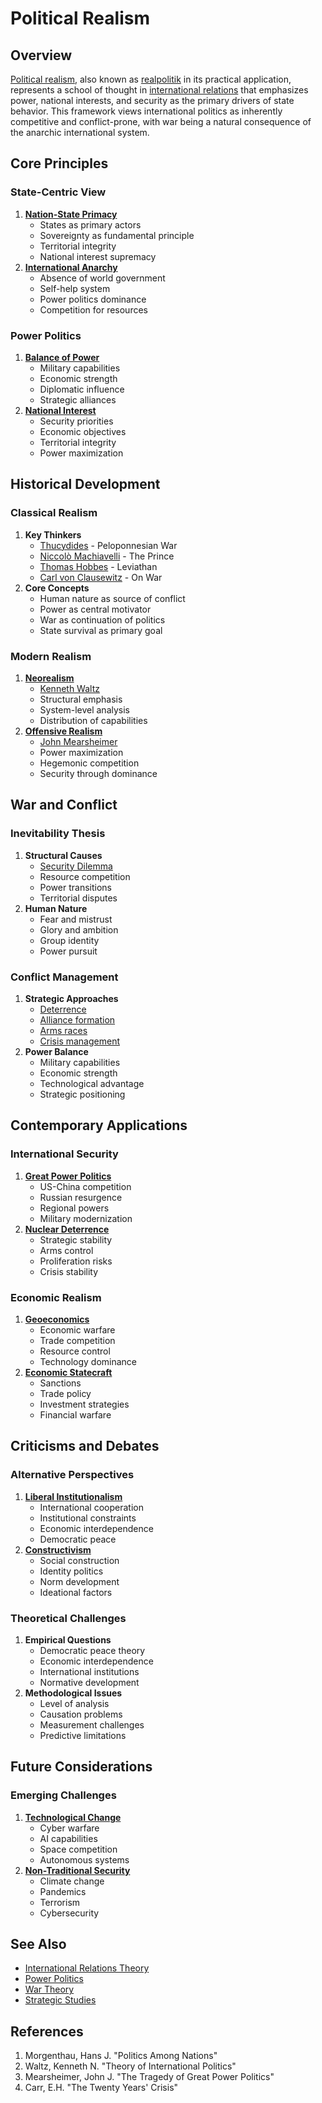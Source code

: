 # Political Realism

## Overview

[Political realism](political_realism.md), also known as [realpolitik](../REALPOLITIK.md) in its practical application, represents a school of thought in [international relations](../INTERNATIONAL_RELATIONS.md) that emphasizes power, national interests, and security as the primary drivers of state behavior. This framework views international politics as inherently competitive and conflict-prone, with war being a natural consequence of the anarchic international system.

## Core Principles

### State-Centric View

1. [**Nation-State Primacy**](../physics/quantum_field.md)
   * States as primary actors
   * Sovereignty as fundamental principle
   * Territorial integrity
   * National interest supremacy
2. [**International Anarchy**](../INTERNATIONAL_ANARCHY.md)
   * Absence of world government
   * Self-help system
   * Power politics dominance
   * Competition for resources

### Power Politics

1. [**Balance of Power**](../BALANCE_OF_POWER.md)
   * Military capabilities
   * Economic strength
   * Diplomatic influence
   * Strategic alliances
2. [**National Interest**](../NATIONAL_INTEREST.md)
   * Security priorities
   * Economic objectives
   * Territorial integrity
   * Power maximization

## Historical Development

### Classical Realism

1. **Key Thinkers**
   * [Thucydides](../history/thucydides.md) - Peloponnesian War
   * [Niccolò Machiavelli](../history/niccolo_machiavelli.md) - The Prince
   * [Thomas Hobbes](../history/thomas_hobbes.md) - Leviathan
   * [Carl von Clausewitz](../CLAUSEWITZ.md) - On War
2. **Core Concepts**
   * Human nature as source of conflict
   * Power as central motivator
   * War as continuation of politics
   * State survival as primary goal

### Modern Realism

1. [**Neorealism**](../NEOREALISM.md)
   * [Kenneth Waltz](../KENNETH_WALTZ.md)
   * Structural emphasis
   * System-level analysis
   * Distribution of capabilities
2. [**Offensive Realism**](../OFFENSIVE_REALISM.md)
   * [John Mearsheimer](../JOHN_MEARSHEIMER.md)
   * Power maximization
   * Hegemonic competition
   * Security through dominance

## War and Conflict

### Inevitability Thesis

1. **Structural Causes**
   * [Security Dilemma](../SECURITY_DILEMMA.md)
   * Resource competition
   * Power transitions
   * Territorial disputes
2. **Human Nature**
   * Fear and mistrust
   * Glory and ambition
   * Group identity
   * Power pursuit

### Conflict Management

1. **Strategic Approaches**
   * [Deterrence](../DETERRENCE.md)
   * [Alliance formation](../ALLIANCE_FORMATION.md)
   * [Arms races](../ARMS_RACE.md)
   * [Crisis management](../CRISIS_MANAGEMENT.md)
2. **Power Balance**
   * Military capabilities
   * Economic strength
   * Technological advantage
   * Strategic positioning

## Contemporary Applications

### International Security

1. [**Great Power Politics**](../GREAT_POWER_POLITICS.md)
   * US-China competition
   * Russian resurgence
   * Regional powers
   * Military modernization
2. [**Nuclear Deterrence**](../NUCLEAR_DETERRENCE.md)
   * Strategic stability
   * Arms control
   * Proliferation risks
   * Crisis stability

### Economic Realism

1. [**Geoeconomics**](../GEOECONOMICS.md)
   * Economic warfare
   * Trade competition
   * Resource control
   * Technology dominance
2. [**Economic Statecraft**](../ECONOMIC_STATECRAFT.md)
   * Sanctions
   * Trade policy
   * Investment strategies
   * Financial warfare

## Criticisms and Debates

### Alternative Perspectives

1. [**Liberal Institutionalism**](../LIBERAL_INSTITUTIONALISM.md)
   * International cooperation
   * Institutional constraints
   * Economic interdependence
   * Democratic peace
2. [**Constructivism**](../CONSTRUCTIVISM.md)
   * Social construction
   * Identity politics
   * Norm development
   * Ideational factors

### Theoretical Challenges

1. **Empirical Questions**
   * Democratic peace theory
   * Economic interdependence
   * International institutions
   * Normative development
2. **Methodological Issues**
   * Level of analysis
   * Causation problems
   * Measurement challenges
   * Predictive limitations

## Future Considerations

### Emerging Challenges

1. [**Technological Change**](../TECHNOLOGICAL_CHANGE.md)
   * Cyber warfare
   * AI capabilities
   * Space competition
   * Autonomous systems
2. [**Non-Traditional Security**](../NON_TRADITIONAL_SECURITY.md)
   * Climate change
   * Pandemics
   * Terrorism
   * Cybersecurity

## See Also

* [International Relations Theory](../INTERNATIONAL_RELATIONS_THEORY.md)
* [Power Politics](../POWER_POLITICS.md)
* [War Theory](../WAR_THEORY.md)
* [Strategic Studies](../STRATEGIC_STUDIES.md)

## References

1. Morgenthau, Hans J. "Politics Among Nations"
2. Waltz, Kenneth N. "Theory of International Politics"
3. Mearsheimer, John J. "The Tragedy of Great Power Politics"
4. Carr, E.H. "The Twenty Years' Crisis"
